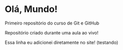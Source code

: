 # Olá, Mundo!
 Primeiro repositório do curso de Git e GitHub

Repositório criado durante uma aula ao vivo!

Essa linha eu adicionei diretamente no site! (testando)

